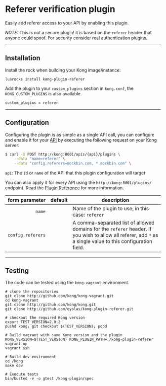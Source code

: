 # Referer verification plugin

Easily add referer access to your API by enabling this plugin.

_NOTE:_ This is not a secure plugin! it is based on the `referer` header that
anyone could spoof. For security consider real authentication plugins.

----

## Installation

Install the rock when building your Kong image/instance:
```
luarocks install kong-plugin-referer
```

Add the plugin to your `custom_plugins` section in `kong.conf`, the `KONG_CUSTOM_PLUGINS` is also available.

```
custom_plugins = referer
```

----

## Configuration

Configuring the plugin is as simple as a single API call, you can configure and
enable it for your [API][api-object] by executing the following request on your
Kong server:

```bash
$ curl -X POST http://kong:8001/apis/{api}/plugins \
    --data "name=referer" \
    --data "config.referers=mockbin.com, *.mockbin.com" \
```

`api`: The `id` or `name` of the API that this plugin configuration will target

You can also apply it for every API using the `http://kong:8001/plugins/`
endpoint. Read the [Plugin Reference](https://getkong.org/docs/latest/admin-api/#add-plugin) for
more information.

form parameter                             | default | description
---:                                       | ---     | ---
`name`                                     |         | Name of the plugin to use, in this case: `referer`
`config.referers`                           |         | A comma-separated list of allowed domains for the `referer` header. If you wish to allow all referer, add `*` as a single value to this configuration field.

----

## Testing

The code can be tested using the `kong-vagrant` environment.

```shell
# clone the repositories
git clone http://github.com/kong/kong-vagrant.git
cd kong-vagrant
git clone http://github.com/kong/kong.git
git clone http://github.com/eyolas/kong-plugin-referer.git

# checkout the required Kong version
export TEST_VERSION=2.0.2
pushd kong; git checkout $(TEST_VERSION); popd

# Build vagrant with same Kong version and the plugin
KONG_VERSION=$(TEST_VERSION) KONG_PLUGIN_PATH=./kong-plugin-referer vagrant up
vagrant ssh

# Build dev environment
cd /kong
make dev

# Execute tests
bin/busted -v -o gtest /kong-plugin/spec
```


[api-object]: https://getkong.org/docs/latest/admin-api/#api-object
